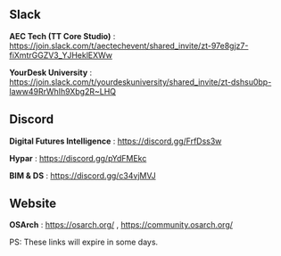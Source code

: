 ## Slack ##

**AEC Tech (TT Core Studio)** : https://join.slack.com/t/aectechevent/shared_invite/zt-97e8gjz7-fiXmtrGGZV3_YJHeklEXWw

**YourDesk University** : https://join.slack.com/t/yourdeskuniversity/shared_invite/zt-dshsu0bp-laww49RrWhIh9Xbg2R~LHQ

## Discord ##

**Digital Futures Intelligence** : https://discord.gg/FrfDss3w

**Hypar** : https://discord.gg/pYdFMEkc

**BIM & DS** : https://discord.gg/c34vjMVJ

## Website ##

**OSArch** : https://osarch.org/  ,  https://community.osarch.org/

PS: These links will expire in some days.
